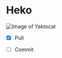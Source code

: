 # Heko
![Image of Yaktocat](https://octodex.github.com/images/yaktocat.png)
- [x] Pull
- [ ] Commit


